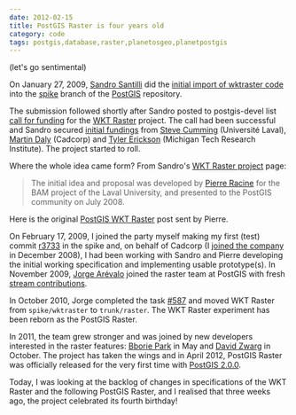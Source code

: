 ```yaml
---
date: 2012-02-15
title: PostGIS Raster is four years old
category: code
tags: postgis,database,raster,planetosgeo,planetpostgis
---
```


(let's go sentimental)

On January 27, 2009, [Sandro Santilli][strk] did the [initial import of wktraster code][r3571] 
into the [spike][spk] branch of the [PostGIS][pg] repository. 


The submission followed shortly after Sandro posted to postgis-devel list 
[call for funding][cff] for the [WKT Raster][wkt] project. The call had been 
successful and Sandro secured [initial fundings][initf] from [Steve Cumming][sgc] 
(Université Laval), [Martin Daly][mpd] (Cadcorp) and [Tyler Erickson][te] 
(Michigan Tech Research Institute). The project started to roll.

Where the whole idea came form? From Sandro's [WKT Raster project][wktp] page: 

> The initial idea and proposal was developed by [Pierre Racine][pr] for the 
> BAM project of the Laval University, and presented to the PostGIS 
> community on July 2008.

Here is the original [PostGIS WKT Raster][init] post sent by Pierre.

On February 17, 2009, I joined the party myself making my first (test) 
commit [r3733][r3733] in the spike and, on behalf of Cadcorp 
(I [joined the company][cc] in December 2008), I had been working with
Sandro and Pierre developing the initial working specification and 
implementing usable prototype(s). In November 2009, [Jorge Arévalo][jr]
joined the raster team at PostGIS with fresh [stream contributions][oh1].

In October 2010, Jorge completed the task [#587][587] and moved WKT Raster
from ```spike/wktraster``` to ```trunk/raster```.
The WKT Raster experiment has been reborn as the PostGIS Raster.

In 2011, the team grew stronger and was joined by new developers interested 
in the raster features: [Bborie Park][cabp] in May and [David Zwarg][cadz] in October.
The project has taken the wings and in April 2012, PostGIS Raster was officially
released for the very first time with [PostGIS 2.0.0][pg2].

Today, I was looking at the backlog of changes in specifications of the WKT Raster 
and the following PostGIS Raster, and I realised that three weeks ago,
the project celebrated its fourth birthday!


[pg]:http://postgis.org
[strk]:http://strk.keybit.net/
[pr]:http://geospatialelucubrations.blogspot.ca/
[r3571]:http://trac.osgeo.org/postgis/browser/spike/wktraster?rev=3571
[spk]:http://trac.osgeo.org/postgis/wiki/DevWikiComitGuidelines
[cff]:http://lists.osgeo.org/pipermail/postgis-devel/2008-December/004235.html
[wkt]:http://trac.osgeo.org/postgis/wiki/WKTRaster
[initf]:http://blog.ominiverdi.org/index.php?/archives/69-PostGIS-Rasters.html
[mpd]:http://blog.lostinspatial.com/
[sgc]:http://www.cef-cfr.ca/index.php?n=Membres.StevenGCumming
[te]:http://wiki.mtri.org/display/mtripub/tyler+erickson
[rfc1]:http://lists.osgeo.org/pipermail/postgis-devel/2009-January/004730.html
[wktp]:http://strk.keybit.net/projects/WKTRaster/
[init]:http://lists.osgeo.org/pipermail/postgis-users/2008-July/020456.html
[r3733]:http://lists.refractions.net/pipermail/postgis-commits/2009-February/001245.html
[jr]:http://libregis.org/
[caja]:http://lists.osgeo.org/pipermail/postgis-devel/2009-November/007315.html
[cabp]:http://lists.osgeo.org/pipermail/postgis-devel/2011-May/012722.html
[cadz]:http://lists.osgeo.org/pipermail/postgis-devel/2011-October/015383.html
[oh1]:http://www.ohloh.net/p/WKTRaster/contributors/summary
[587]:trac.osgeo.org/postgis/ticket/587
[pg2]:http://lists.osgeo.org/pipermail/postgis-devel/2012-April/020079.html
[cc]:/posts/2008/12/11/they-got-me/
